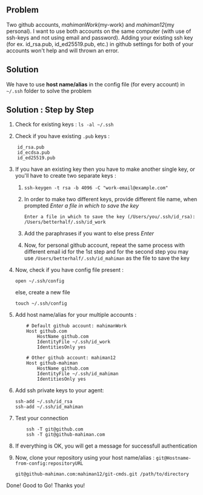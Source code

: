 ## Problem   
Two github accounts, *mahimanWork*(my-work) and *mahiman12*(my personal). I want to use both accounts on the same computer (with use of ssh-keys and not using email and password).
Adding your existing ssh key (for ex. id_rsa.pub, id_ed25519.pub, etc.) in github settings for both of your accounts won't help and will thrown an error.

## Solution
We have to use **host name/alias** in the config file (for every account) in ```~/.ssh``` folder to solve the problem

## Solution : Step by Step

1. Check for existing keys : ```ls -al ~/.ssh```

2. Check if you have existing ```.pub``` keys :
``` 
    id_rsa.pub
    id_ecdsa.pub
    id_ed25519.pub
```
3. If you have an existing key then you have to make another single key, or you'll have to create two separate keys :

   1. ```ssh-keygen -t rsa -b 4096 -C "work-email@example.com"```
   2. In order to make two different keys, provide different file name, when prompted *Enter a file in which to save the key*
   
        ```Enter a file in which to save the key (/Users/you/.ssh/id_rsa): /Users/betterhalf/.ssh/id_work```
    3. Add the paraphrases if you want to else press *Enter*
    4. Now, for personal github account, repeat the same process with different email id for the 1st step and for the second step you may use ```/Users/betterhalf/.ssh/id_mahiman``` as the file to save the key

4. Now, check if you have config file present : 
   
   ```open ~/.ssh/config```
   
   else, create a new file

   ```touch ~/.ssh/config```

5. Add host name/alias for your multiple accounts :

    ```
        # Default github account: mahimanWork
        Host github.com
            HostName github.com
            IdentityFile ~/.ssh/id_work
            IdentitiesOnly yes
    
        # Other github account: mahiman12
        Host github-mahiman
            HostName github.com
            IdentityFile ~/.ssh/id_mahiman
            IdentitiesOnly yes
    ```

6. Add ssh private keys to your agent:

    ```
    ssh-add ~/.ssh/id_rsa
    ssh-add ~/.ssh/id_mahiman
    ```

7. Test your connection

    ```
        ssh -T git@github.com
        ssh -T git@github-mahiman.com
    ```

8. If everything is OK, you will get a message for successfull authentication

9. Now, clone your repository using your host name/alias : ```git@Hostname-from-config:repositoryURL```
    
    ```git@github-mahiman.com:mahiman12/git-cmds.git /path/to/directory```

Done! Good to Go! Thanks you!